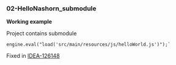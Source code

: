 ### 02-HelloNashorn_submodule ###

**Working example**

Project contains submodule

```
engine.eval("load('src/main/resources/js/helloWorld.js')");`
```

Fixed in [IDEA-126148](https://youtrack.jetbrains.com/issue/IDEA-126148)

